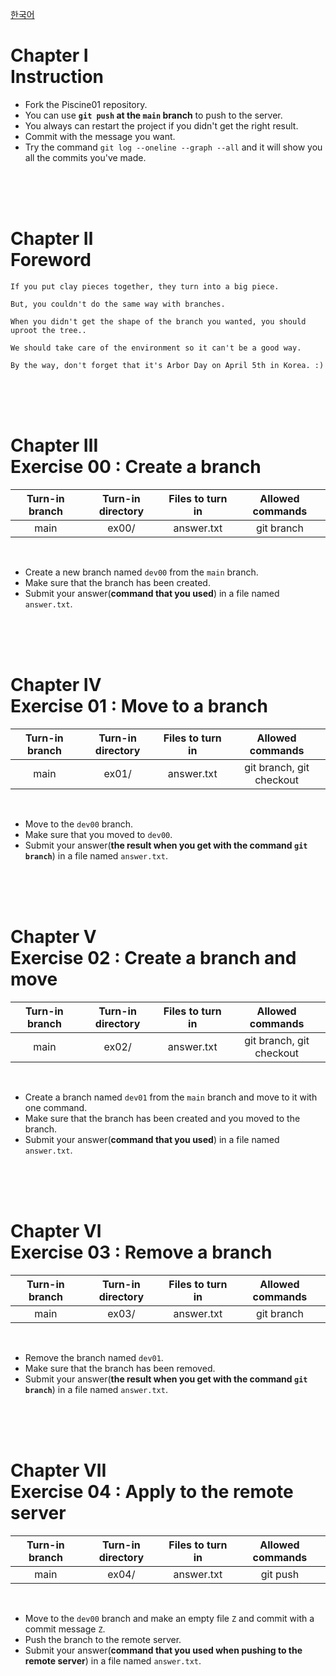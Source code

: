 [한국어](https://github.com/euiminnn/Learn-Git-Branch/blob/main/piscine01/README.kr.md)
# Chapter Ⅰ<br>Instruction

- Fork the Piscine01 repository.
- You can use **`git push` at the `main` branch** to push to the server.
- You always can restart the project if you didn't get the right result.
- Commit with the message you want.
- Try the command `git log --oneline --graph --all` and it will show you all the commits you've made.

<br>
<br>
<br>

# Chapter Ⅱ<br>Foreword


    If you put clay pieces together, they turn into a big piece.
    
    But, you couldn't do the same way with branches.
    
    When you didn't get the shape of the branch you wanted, you should uproot the tree..
    
    We should take care of the environment so it can't be a good way.

    By the way, don't forget that it's Arbor Day on April 5th in Korea. :)
        
<br>
<br>
<br>

# Chapter Ⅲ<br>Exercise 00 : Create a branch

| Turn-in branch | Turn-in directory | Files to turn in | Allowed commands |
|:--:|:--:|:--:|:--:|
| main | ex00/ | answer.txt | git branch |

<br>

- Create a new branch named `dev00` from the `main` branch.
- Make sure that the branch has been created.
- Submit your answer(**command that you used**) in a file named `answer.txt`.

<br>
<br>
<br>

# Chapter Ⅳ<br>Exercise 01 : Move to a branch

| Turn-in branch | Turn-in directory | Files to turn in | Allowed commands |
|:--:|:--:|:--:|:--:|
| main | ex01/ | answer.txt | git branch, git checkout |

<br>

- Move to the `dev00` branch.
- Make sure that you moved to `dev00`.
- Submit your answer(**the result when you get with the command `git branch`**) in a file named `answer.txt`.

<br>
<br>
<br>

# Chapter Ⅴ<br>Exercise 02 : Create a branch and move

| Turn-in branch | Turn-in directory | Files to turn in | Allowed commands |
|:--:|:--:|:--:|:--:|
| main | ex02/ | answer.txt | git branch, git checkout |

<br>

- Create a branch named `dev01` from the `main` branch and move to it with one command.
- Make sure that the branch has been created and you moved to the branch.
- Submit your answer(**command that you used**) in a file named `answer.txt`.

<br>
<br>
<br>

# Chapter Ⅵ<br>Exercise 03 : Remove a branch

| Turn-in branch | Turn-in directory | Files to turn in | Allowed commands |
|:--:|:--:|:--:|:--:|
| main | ex03/ | answer.txt | git branch |

<br>

- Remove the branch named `dev01`.
- Make sure that the branch has been removed.
- Submit your answer(**the result when you get with the command `git branch`**) in a file named `answer.txt`.

<br>
<br>
<br>

# Chapter Ⅶ<br>Exercise 04 : Apply to the remote server

| Turn-in branch | Turn-in directory | Files to turn in | Allowed commands |
|:--:|:--:|:--:|:--:|
| main | ex04/ | answer.txt | git push |

<br>

- Move to the `dev00` branch and make an empty file `Z` and commit with a commit message `Z`.
- Push the branch to the remote server.
- Submit your answer(**command that you used when pushing to the remote server**) in a file named `answer.txt`.
